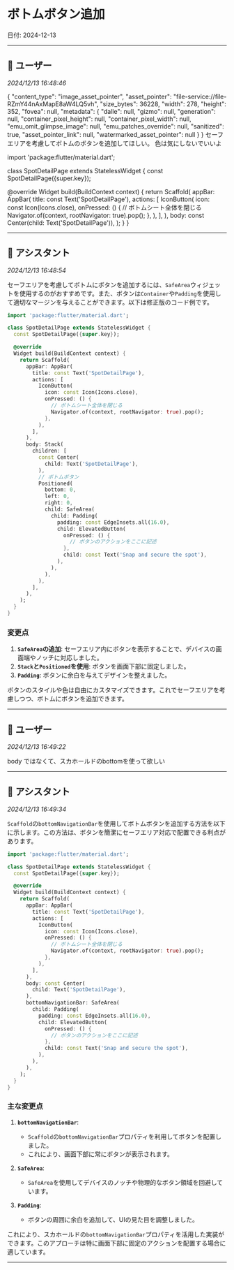 # ボトムボタン追加

日付: 2024-12-13

---

## 👤 ユーザー
*2024/12/13 16:48:46*

{
  "content\_type": "image\_asset\_pointer",
  "asset\_pointer": "file-service://file-RZmY44nAxMapE8aW4LQ5vh",
  "size\_bytes": 36228,
  "width": 278,
  "height": 352,
  "fovea": null,
  "metadata": {
    "dalle": null,
    "gizmo": null,
    "generation": null,
    "container\_pixel\_height": null,
    "container\_pixel\_width": null,
    "emu\_omit\_glimpse\_image": null,
    "emu\_patches\_override": null,
    "sanitized": true,
    "asset\_pointer\_link": null,
    "watermarked\_asset\_pointer": null
  }
}
セーフエリアを考慮してボトムのボタンを追加してほしい。
色は気にしないでいいよ

import 'package:flutter/material.dart';

class SpotDetailPage extends StatelessWidget {
  const SpotDetailPage({super.key});

  @override
  Widget build(BuildContext context) {
    return Scaffold(
      appBar: AppBar(
        title: const Text('SpotDetailPage'),
        actions: \[
          IconButton(
            icon: const Icon(Icons.close),
            onPressed: () {
              // ボトムシート全体を閉じる
              Navigator.of(context, rootNavigator: true).pop();
            },
          ),
        \],
      ),
      body: const Center(child: Text('SpotDetailPage')),
    );
  }
}

---

## 🤖 アシスタント
*2024/12/13 16:48:54*

セーフエリアを考慮してボトムにボタンを追加するには、`SafeArea`ウィジェットを使用するのがおすすめです。また、ボタンは`Container`や`Padding`を使用して適切なマージンを与えることができます。以下は修正版のコード例です。

```dart
import 'package:flutter/material.dart';

class SpotDetailPage extends StatelessWidget {
  const SpotDetailPage({super.key});

  @override
  Widget build(BuildContext context) {
    return Scaffold(
      appBar: AppBar(
        title: const Text('SpotDetailPage'),
        actions: [
          IconButton(
            icon: const Icon(Icons.close),
            onPressed: () {
              // ボトムシート全体を閉じる
              Navigator.of(context, rootNavigator: true).pop();
            },
          ),
        ],
      ),
      body: Stack(
        children: [
          const Center(
            child: Text('SpotDetailPage'),
          ),
          // ボトムボタン
          Positioned(
            bottom: 0,
            left: 0,
            right: 0,
            child: SafeArea(
              child: Padding(
                padding: const EdgeInsets.all(16.0),
                child: ElevatedButton(
                  onPressed: () {
                    // ボタンのアクションをここに記述
                  },
                  child: const Text('Snap and secure the spot'),
                ),
              ),
            ),
          ),
        ],
      ),
    );
  }
}
```

### 変更点
1. **`SafeArea`の追加**: セーフエリア内にボタンを表示することで、デバイスの画面端やノッチに対応しました。
2. **`Stack`と`Positioned`を使用**: ボタンを画面下部に固定しました。
3. **`Padding`**: ボタンに余白を与えてデザインを整えました。

ボタンのスタイルや色は自由にカスタマイズできます。これでセーフエリアを考慮しつつ、ボトムにボタンを追加できます。

---

## 👤 ユーザー
*2024/12/13 16:49:22*

body ではなくて、スカホールドのbottomを使って欲しい

---

## 🤖 アシスタント
*2024/12/13 16:49:34*

`Scaffold`の`bottomNavigationBar`を使用してボトムボタンを追加する方法を以下に示します。この方法は、ボタンを簡潔にセーフエリア対応で配置できる利点があります。

```dart
import 'package:flutter/material.dart';

class SpotDetailPage extends StatelessWidget {
  const SpotDetailPage({super.key});

  @override
  Widget build(BuildContext context) {
    return Scaffold(
      appBar: AppBar(
        title: const Text('SpotDetailPage'),
        actions: [
          IconButton(
            icon: const Icon(Icons.close),
            onPressed: () {
              // ボトムシート全体を閉じる
              Navigator.of(context, rootNavigator: true).pop();
            },
          ),
        ],
      ),
      body: const Center(
        child: Text('SpotDetailPage'),
      ),
      bottomNavigationBar: SafeArea(
        child: Padding(
          padding: const EdgeInsets.all(16.0),
          child: ElevatedButton(
            onPressed: () {
              // ボタンのアクションをここに記述
            },
            child: const Text('Snap and secure the spot'),
          ),
        ),
      ),
    );
  }
}
```

### 主な変更点
1. **`bottomNavigationBar`**:
   - `Scaffold`の`bottomNavigationBar`プロパティを利用してボタンを配置しました。
   - これにより、画面下部に常にボタンが表示されます。
   
2. **`SafeArea`**:
   - `SafeArea`を使用してデバイスのノッチや物理的なボタン領域を回避しています。

3. **`Padding`**:
   - ボタンの周囲に余白を追加して、UIの見た目を調整しました。

これにより、スカホールドの`bottomNavigationBar`プロパティを活用した実装ができます。このアプローチは特に画面下部に固定のアクションを配置する場合に適しています。

---
